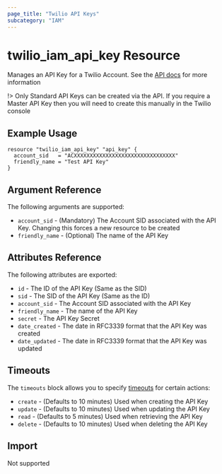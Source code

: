 ```yaml
---
page_title: "Twilio API Keys"
subcategory: "IAM"
---
```


# twilio_iam_api_key Resource

Manages an API Key for a Twilio Account. See the [API docs](https://www.twilio.com/docs/iam/keys/api-key-resource) for more information

!> Only Standard API Keys can be created via the API. If you require a Master API Key then you will need to create this manually in the Twilio console

## Example Usage

```hcl
resource "twilio_iam_api_key" "api_key" {
  account_sid   = "ACXXXXXXXXXXXXXXXXXXXXXXXXXXXXXXXX"
  friendly_name = "Test API Key"
}
```

## Argument Reference

The following arguments are supported:

- `account_sid` - (Mandatory) The Account SID associated with the API Key. Changing this forces a new resource to be created
- `friendly_name` - (Optional) The name of the API Key

## Attributes Reference

The following attributes are exported:

- `id` - The ID of the API Key (Same as the SID)
- `sid` - The SID of the API Key (Same as the ID)
- `account_sid` - The Account SID associated with the API Key
- `friendly_name` - The name of the API Key
- `secret` - The API Key Secret
- `date_created` - The date in RFC3339 format that the API Key was created
- `date_updated` - The date in RFC3339 format that the API Key was updated

## Timeouts

The `timeouts` block allows you to specify [timeouts](https://www.terraform.io/docs/configuration/resources.html#timeouts) for certain actions:

- `create` - (Defaults to 10 minutes) Used when creating the API Key
- `update` - (Defaults to 10 minutes) Used when updating the API Key
- `read` - (Defaults to 5 minutes) Used when retrieving the API Key
- `delete` - (Defaults to 10 minutes) Used when deleting the API Key

## Import

Not supported

